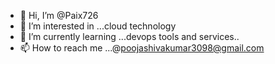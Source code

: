 - 👋 Hi, I’m @Paix726
- 👀 I’m interested in ...cloud technology
- 🌱 I’m currently learning ...devops tools and services..
- 📫 How to reach me ...@poojashivakumar3098@gmail.com

<!---
Paix726/Paix726 is a ✨ special ✨ repository because its `README.md` (this file) appears on your GitHub profile.
You can click the Preview link to take a look at your changes.
--->
